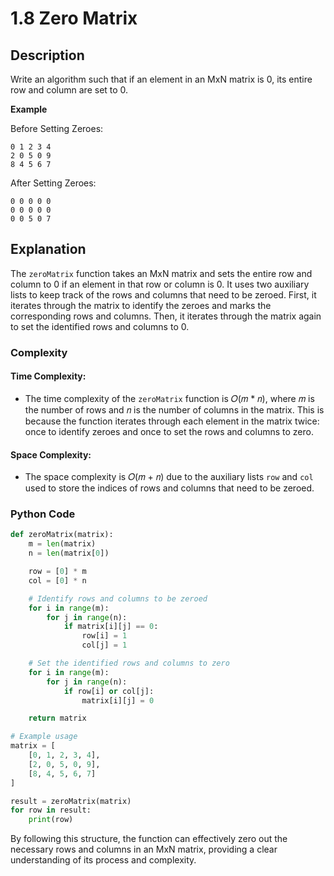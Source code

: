 # 1.8 Zero Matrix

## Description
Write an algorithm such that if an element in an MxN matrix is 0, its entire row and column are set to 0.

**Example**

Before Setting Zeroes:
```
0 1 2 3 4
2 0 5 0 9
8 4 5 6 7
```

After Setting Zeroes:
```
0 0 0 0 0
0 0 0 0 0
0 0 5 0 7
```

## Explanation
The `zeroMatrix` function takes an MxN matrix and sets the entire row and column to 0 if an element in that row or column is 0. It uses two auxiliary lists to keep track of the rows and columns that need to be zeroed. First, it iterates through the matrix to identify the zeroes and marks the corresponding rows and columns. Then, it iterates through the matrix again to set the identified rows and columns to 0.

### Complexity
#### Time Complexity:
- The time complexity of the `zeroMatrix` function is 𝑂(𝑚 * 𝑛), where 𝑚 is the number of rows and 𝑛 is the number of columns in the matrix. This is because the function iterates through each element in the matrix twice: once to identify zeroes and once to set the rows and columns to zero.

#### Space Complexity:
- The space complexity is 𝑂(𝑚 + 𝑛) due to the auxiliary lists `row` and `col` used to store the indices of rows and columns that need to be zeroed.

### Python Code

```python
def zeroMatrix(matrix):
    m = len(matrix)
    n = len(matrix[0])

    row = [0] * m
    col = [0] * n

    # Identify rows and columns to be zeroed
    for i in range(m):
        for j in range(n):
            if matrix[i][j] == 0:
                row[i] = 1
                col[j] = 1

    # Set the identified rows and columns to zero
    for i in range(m):
        for j in range(n):
            if row[i] or col[j]:
                matrix[i][j] = 0

    return matrix

# Example usage
matrix = [
    [0, 1, 2, 3, 4],
    [2, 0, 5, 0, 9],
    [8, 4, 5, 6, 7]
]

result = zeroMatrix(matrix)
for row in result:
    print(row)
```

By following this structure, the function can effectively zero out the necessary rows and columns in an MxN matrix, providing a clear understanding of its process and complexity.

